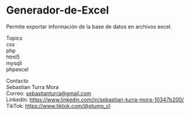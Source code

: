 # Generador-de-Excel
Permite exportar información de la base de datos en archivos excel.

Topics <br>
css <br> 
php <br> 
html5 <br> 
mysqli <br> 
phpexcel <br>

Contacto <br>
Sebastian Turra Mora <br>
Correo: sebastianturra@gmail.com <br>
Linkedin: https://www.linkedin.com/in/sebastian-turra-mora-10347b200/ <br>
TikTok: https://www.tiktok.com/@stumo_cl <br>
